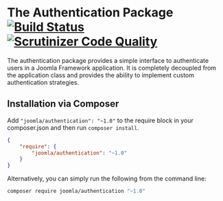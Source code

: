 # The Authentication Package [![Build Status](https://travis-ci.org/joomla-framework/authentication.png?branch=2.0-dev)](https://travis-ci.org/joomla-framework/authentication) [![Scrutinizer Code Quality](https://scrutinizer-ci.com/g/joomla-framework/authentication/badges/quality-score.png?b=master)](https://scrutinizer-ci.com/g/joomla-framework/authentication/?branch=2.0-dev)

The authentication package provides a simple interface to authenticate users in a Joomla Framework application. It is completely decoupled from the application class and provides the ability to implement custom authentication strategies.


## Installation via Composer

Add `"joomla/authentication": "~1.0"` to the require block in your composer.json and then run `composer install`.

```json
{
	"require": {
		"joomla/authentication": "~1.0"
	}
}
```

Alternatively, you can simply run the following from the command line:

```sh
composer require joomla/authentication "~1.0"
```
